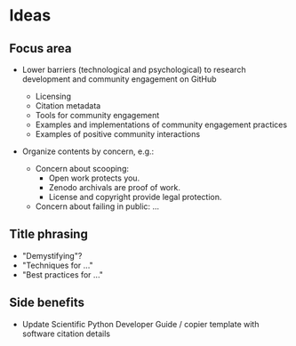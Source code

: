 # Ideas

## Focus area

* Lower barriers (technological and psychological) to research development and community engagement on GitHub
    * Licensing
    * Citation metadata
    * Tools for community engagement
    * Examples and implementations of community engagement practices
    * Examples of positive community interactions

* Organize contents by concern, e.g.:
    * Concern about scooping:
        * Open work protects you. 
        * Zenodo archivals are proof of work.
        * License and copyright provide legal protection.
    * Concern about failing in public: ...


## Title phrasing

* "Demystifying"?
* "Techniques for ..."
* "Best practices for ..."


## Side benefits

* Update Scientific Python Developer Guide / copier template with software citation
  details

